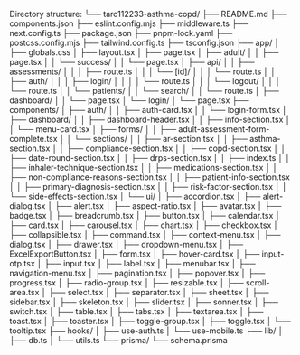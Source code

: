 Directory structure:
└── taro112233-asthma-copd/
    ├── README.md
    ├── components.json
    ├── eslint.config.mjs
    ├── middleware.ts
    ├── next.config.ts
    ├── package.json
    ├── pnpm-lock.yaml
    ├── postcss.config.mjs
    ├── tailwind.config.ts
    ├── tsconfig.json
    ├── app/
    │   ├── globals.css
    │   ├── layout.tsx
    │   ├── page.tsx
    │   ├── adult/
    │   │   ├── page.tsx
    │   │   └── success/
    │   │       └── page.tsx
    │   ├── api/
    │   │   ├── assessments/
    │   │   │   ├── route.ts
    │   │   │   └── [id]/
    │   │   │       └── route.ts
    │   │   ├── auth/
    │   │   │   ├── login/
    │   │   │   │   └── route.ts
    │   │   │   └── logout/
    │   │   │       └── route.ts
    │   │   └── patients/
    │   │       └── search/
    │   │           └── route.ts
    │   ├── dashboard/
    │   │   └── page.tsx
    │   └── login/
    │       └── page.tsx
    ├── components/
    │   ├── auth/
    │   │   ├── auth-card.tsx
    │   │   └── login-form.tsx
    │   ├── dashboard/
    │   │   ├── dashboard-header.tsx
    │   │   ├── info-section.tsx
    │   │   └── menu-card.tsx
    │   ├── forms/
    │   │   ├── adult-assessment-form-complete.tsx
    │   │   └── sections/
    │   │       ├── ar-section.tsx
    │   │       ├── asthma-section.tsx
    │   │       ├── compliance-section.tsx
    │   │       ├── copd-section.tsx
    │   │       ├── date-round-section.tsx
    │   │       ├── drps-section.tsx
    │   │       ├── index.ts
    │   │       ├── inhaler-technique-section.tsx
    │   │       ├── medications-section.tsx
    │   │       ├── non-compliance-reasons-section.tsx
    │   │       ├── patient-info-section.tsx
    │   │       ├── primary-diagnosis-section.tsx
    │   │       ├── risk-factor-section.tsx
    │   │       └── side-effects-section.tsx
    │   └── ui/
    │       ├── accordion.tsx
    │       ├── alert-dialog.tsx
    │       ├── alert.tsx
    │       ├── aspect-ratio.tsx
    │       ├── avatar.tsx
    │       ├── badge.tsx
    │       ├── breadcrumb.tsx
    │       ├── button.tsx
    │       ├── calendar.tsx
    │       ├── card.tsx
    │       ├── carousel.tsx
    │       ├── chart.tsx
    │       ├── checkbox.tsx
    │       ├── collapsible.tsx
    │       ├── command.tsx
    │       ├── context-menu.tsx
    │       ├── dialog.tsx
    │       ├── drawer.tsx
    │       ├── dropdown-menu.tsx
    │       ├── ExcelExportButton.tsx
    │       ├── form.tsx
    │       ├── hover-card.tsx
    │       ├── input-otp.tsx
    │       ├── input.tsx
    │       ├── label.tsx
    │       ├── menubar.tsx
    │       ├── navigation-menu.tsx
    │       ├── pagination.tsx
    │       ├── popover.tsx
    │       ├── progress.tsx
    │       ├── radio-group.tsx
    │       ├── resizable.tsx
    │       ├── scroll-area.tsx
    │       ├── select.tsx
    │       ├── separator.tsx
    │       ├── sheet.tsx
    │       ├── sidebar.tsx
    │       ├── skeleton.tsx
    │       ├── slider.tsx
    │       ├── sonner.tsx
    │       ├── switch.tsx
    │       ├── table.tsx
    │       ├── tabs.tsx
    │       ├── textarea.tsx
    │       ├── toast.tsx
    │       ├── toaster.tsx
    │       ├── toggle-group.tsx
    │       ├── toggle.tsx
    │       └── tooltip.tsx
    ├── hooks/
    │   ├── use-auth.ts
    │   └── use-mobile.ts
    ├── lib/
    │   ├── db.ts
    │   └── utils.ts
    └── prisma/
        └── schema.prisma
